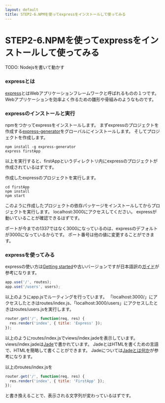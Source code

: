 ```yaml
---
layout: default
title: STEP2-6.NPMを使ってexpressをインストールして使ってみる
---
```

# STEP2-6.NPMを使ってexpressをインストールして使ってみる

TODO: Nodejsを書いて動かす

### expressとは
[express](https://www.npmjs.org/package/express)とはWebアプリケーションフレームワークと呼ばれるものの１つです。
Webアプリケーションを効率よく作るための雛形や骨組みのようなものです。

### expressのインストールと実行
npmをつかってexpressをインストールします。
まずexpressのプロジェクトを作成する[express-generator](https://www.npmjs.org/package/express-generator)をグローバルにインストールします。
そしてプロジェクトを作成します。

```
npm install -g express-generator
express firstApp
```
以上を実行すると、firstAppというディレクトリ内にexpressのプロジェクトが作成されているはずです。

作成したexpressのプロジェクトを実行します。

```
cd firstApp
npm install
npm start
```
このように作成したプロジェクトの依存パッケージをインストールしてからプロジェクトを実行します。
localhost:3000にアクセスしてください。
expressが動いていることが確認できるはずです。

ポートが今までの1337ではなく3000になっているのは、expressのデフォルトが3000になっているからです。
ポート番号は他の値に変更することができます。

### expressを使ってみる
expressの使い方は[Getting started](http://expressjs.com/guide.html)や古いバージョンですが日本語訳の[ガイド](http://hideyukisaito.github.io/expressjs-doc_ja/guide/)が参考になります。

```js
app.use('/', routes);
app.use('/users', users);
```
以上のようにapp.jsでルーティングを行っています。
「localhost:3000/」にアクセスしたときはroutes/index.js、「localhost:3000/users」にアクセスしたときはroutes/users.jsを実行します。

```js
router.get('/', function(req, res) {
  res.render('index', { title: 'Express' });
});
```
以上のようにroutes/index.jsでviews/index.jadeを表示しています。
views/index.jadeは[Jade](http://jade-lang.com/)で書かれています。
JadeとはHTMLを書くための言語で、HTMLを簡略して書くことができます。
Jadeについては[Jadeとは何か](https://gist.github.com/japboy/5402844)が参考になります。

以上のroutes/index.jsを

```js
router.get('/', function(req, res) {
  res.render('index', { title: 'FirstApp' });
});
```
と書き換えることで、表示される文字列が変わっているはずです。
